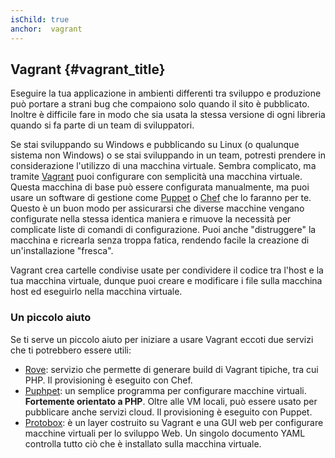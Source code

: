 ```yaml
---
isChild: true
anchor:  vagrant
---
```


## Vagrant {#vagrant_title}

Eseguire la tua applicazione in ambienti differenti tra sviluppo e produzione può portare a strani bug che compaiono solo
quando il sito è pubblicato. Inoltre è difficile fare in modo che sia usata la stessa versione di ogni libreria quando
si fa parte di un team di sviluppatori.

Se stai sviluppando su Windows e pubblicando su Linux (o qualunque sistema non Windows) o se stai sviluppando in un team,
potresti prendere in considerazione l'utilizzo di una macchina virtuale. Sembra complicato, ma tramite [Vagrant][vagrant] puoi
configurare con semplicità una macchina virtuale. Questa macchina di base può essere configurata
manualmente, ma puoi usare un software di gestione come [Puppet][puppet] o [Chef][chef] che lo faranno per te. Questo è
un buon modo per assicurarsi che diverse macchine vengano configurate nella stessa identica maniera e rimuove la
necessità per complicate liste di comandi di configurazione. Puoi anche "distruggere" la macchina e ricrearla senza
troppa fatica, rendendo facile la creazione di un'installazione "fresca".

Vagrant crea cartelle condivise usate per condividere il codice tra l'host e la tua macchina virtuale, dunque puoi
creare e modificare i file sulla macchina host ed eseguirlo nella macchina virtuale.

### Un piccolo aiuto

Se ti serve un piccolo aiuto per iniziare a usare Vagrant eccoti due servizi che ti potrebbero essere utili:

- [Rove][rove]: servizio che permette di generare build di Vagrant tipiche, tra cui PHP. Il provisioning è
  eseguito con Chef.
- [Puphpet][puphpet]: un semplice programma per configurare macchine virtuali. **Fortemente orientato
  a PHP**. Oltre alle VM locali, può essere usato per pubblicare anche servizi cloud. Il provisioning è eseguito
  con Puppet.
- [Protobox][protobox]: è un layer costruito su Vagrant e una GUI web per configurare macchine virtuali per lo sviluppo
  Web. Un singolo documento YAML controlla tutto ciò che è installato sulla macchina virtuale.

[vagrant]: http://vagrantup.com/
[puppet]: http://www.puppetlabs.com/
[chef]: http://www.opscode.com/
[rove]: http://rove.io/
[puphpet]: https://puphpet.com/
[protobox]: http://getprotobox.com/
